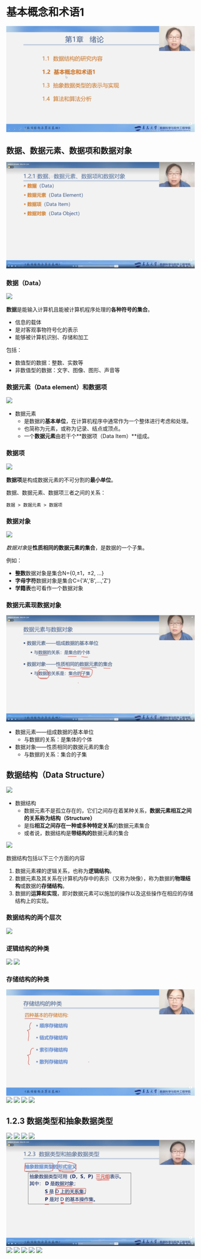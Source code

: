 # 基本概念和术语1

![](../images/charpter-1/1.2/0.png)

## 数据、数据元素、数据项和数据对象

![](../images/charpter-1/1.2/1.png)

### 数据（Data）

![](../images/charpter-1/1.2/2.png)

**数据**是能输入计算机且能被计算机程序处理的**各种符号的集合**。

* 信息的载体
* 是对客观事物符号化的表示
* 能够被计算机识别、存储和加工

包括：

* 数值型的数据：整数、实数等
* 非数值型的数据：文字、图像、图形、声音等

### 数据元素（Data element）和数据项

![](../images/charpter-1/1.2/3.png)

* 数据元素
  * 是数据的**基本单位**，在计算机程序中通常作为一个整体进行考虑和处理。
  * 也简称为元素，或称为记录、结点或顶点。
  * 一个**数据元素**由若干个**数据项（Data Item）**组成。

### 数据项

![](../images/charpter-1/1.2/4.png)

**数据项**是构成数据元素的不可分割的**最小单位**。

数据、数据元素、数据项三者之间的关系：

```
数据 > 数据元素 > 数据项
```

### 数据对象

![](../images/charpter-1/1.2/5.png)

*数据对象*是**性质相同的数据元素的集合**，是数据的一个子集。

例如：
* **整数**数据对象是集合N={0,±1，±2, ...}
* **字母字符**数据对象是集合C={'A','B',...,'Z'}
* **学籍表**也可看作一个数据对象

### 数据元素现数据对象

![](../images/charpter-1/1.2/6.png)

* 数据元素——组成数据的基本单位
  * 与数据的关系：是集体的个体
* 数据对象——性质相同的数据元素的集合
  * 与数据的关系：集合的子集

## 数据结构（Data Structure）

![](../images/charpter-1/1.2/7.png)

* 数据结构
  * 数据元素不是孤立存在的，它们之间存在着某种关系，**数据元素相互之间的关系称为结构（Structure）**
  * 是指**相互之间存在一种或多种特定关系**的数据元素集合
  * 或者说，数据结构是**带结构的**数据元素的集合

![](../images/charpter-1/1.2/8.png)

数据结构包括以下三个方面的内容

1. 数据元素裸的逻辑关系，也称为**逻辑结构**。
2. 数据元素及其关系在计算机内存中的表示（又称为映像），称为数据的**物理结构**或数据的**存储结构**。
3. 数据的**运算和实现**，即对数据元素可以施加的操作以及这些操作在相应的存储结构上的实现。

### 数据结构的两个层次

![](../images/charpter-1/1.2/9.png)


### 逻辑结构的种类

![](../images/charpter-1/1.2/10.png)
![](../images/charpter-1/1.2/11.png)

### 存储结构的种类

![](../images/charpter-1/1.2/12.png)
![](../images/charpter-1/1.2/13.png)
![](../images/charpter-1/1.2/14.png)
![](../images/charpter-1/1.2/15.png)
![](../images/charpter-1/1.2/16.png)

## 1.2.3 数据类型和抽象数据类型

![](../images/charpter-1/1.2/17.png)
![](../images/charpter-1/1.2/18.png)
![](../images/charpter-1/1.2/19.png)
![](../images/charpter-1/1.2/20.png)
![](../images/charpter-1/1.2/21.png)
![](../images/charpter-1/1.2/22.png)
![](../images/charpter-1/1.2/23.png)
![](../images/charpter-1/1.2/24.png)
![](../images/charpter-1/1.2/25.png)
![](../images/charpter-1/1.2/26.png)



